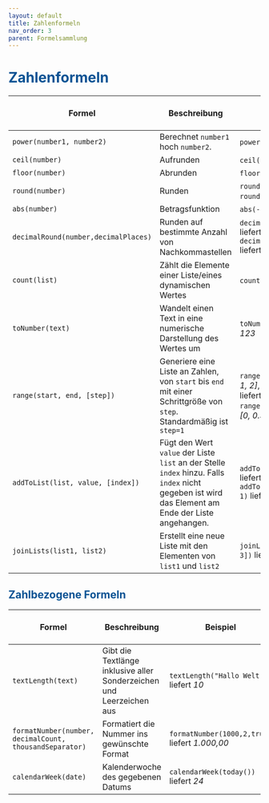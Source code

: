 ```yaml
---
layout: default
title: Zahlenformeln
nav_order: 3
parent: Formelsammlung
---
```


# <span style="color:#0b5394">**Zahlenformeln**</span>


| Formel | Beschreibung | Beispiel | Eingabewerte Werte (Werte in den Klammern) | Gelieferter Ergebnistyp | 
|------|------|------|------|----|
| `power(number1, number2)` | Berechnet `number1` hoch `number2`. | `power(2, 5)` liefert *32* | 1. Wert: Zahl, 2. Wert: Zahl | Zahl |
| `ceil(number)` | Aufrunden | `ceil(3.1)` liefert *4* | 1. Wert: Zahl | Zahl |
| `floor(number)` | Abrunden | `floor(3.9)` liefert *3* | 1. Wert: Zahl | Zahl |	
| `round(number)` | Runden | `round(3.499)` liefert *3*, `round(3.511)` liefert 4 | 1. Wert: Zahl | Zahl |
| `abs(number)` | Betragsfunktion | `abs(-4)` liefert *4* | 1. Wert: Zahl | Zahl |
|`decimalRound(number,decimalPlaces)` | Runden auf bestimmte Anzahl von Nachkommastellen | `decimalRound(3.1789,2)` liefert *3.19*, `decimalRound(3.2911,3)` liefert *3.291* | 1. Wert: Zahl, 2. Wert: Zahl | Zahl | 
| `count(list)` | Zählt die Elemente einer Liste/eines dynamischen Wertes | `count([1,2,4])` liefert *3* | 1. Wert: Liste/dynamischer Wert | Zahl |
| `toNumber(text)` | Wandelt einen Text in eine numerische Darstellung des Wertes um | `toNumber("123")` liefert *123* | 1. Wert: Text, welcher eine Zahl darstellt | Zahl |
| `range(start, end, [step])` | Generiere eine Liste an Zahlen, von `start` bis `end` mit einer Schrittgröße von `step`. Standardmäßig ist `step=1` | `range(0, 2)` liefert *[0, 1, 2]*, `range(2, 0)` liefert *[2, 1, 0]*, `range(0, 1, 0.3)` liefert *[0, 0.3, 0.6, 0.9]* | 1. Wert: Zahl, 2. Wert: Zahl, 3. Wert: optional, Zahl  | Liste von Zahlen |
| `addToList(list, value, [index])` | Fügt den Wert `value` der Liste `list` an der Stelle `index` hinzu. Falls `index` nicht gegeben ist wird das Element am Ende der Liste angehangen. | `addToList([0, 1], 2)` liefert *[0, 1, 2]*, `addToList([0, 1], 2, 1)` liefert *[0, 2, 1]* | 1. Wert: Liste, 2. Wert: dynamisch, 3. Wert: optional, Zahl | Liste |
| `joinLists(list1, list2)` | Erstellt eine neue Liste mit den Elementen von `list1` und `list2` | `joinLists([0, 1], [2, 3])` liefert *[0, 1, 2, 3]* | 1. Wert: Liste, 2. Wert: Liste | Liste |

## <span style="color:#0b5394">**Zahlbezogene Formeln**</span>

| Formel | Beschreibung | Beispiel | Eingabewerte (Werte in den Klammern) | Gelieferter Ergebnistyp | 
|------|------|------|------|----|
| `textLength(text)` | Gibt die Textlänge inklusive aller Sonderzeichen und Leerzeichen aus | `textLength("Hallo Welt")` liefert *10* | 1. Wert: Text | Zahl |
| `formatNumber(number, decimalCount, thousandSeparator)` | Formatiert die Nummer ins gewünschte Format | `formatNumber(1000,2,true)` liefert *1.000,00* | 1. Wert: Zahl, 2. Wert: Zahl, 3. Wert: Ja/Nein | Text |
| `calendarWeek(date)` | Kalenderwoche des gegebenen Datums | `calendarWeek(today())` liefert *24* | 1. Wert: Datum | Zahl |